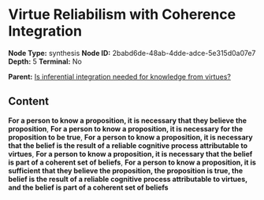 # Virtue Reliabilism with Coherence Integration

**Node Type:** synthesis
**Node ID:** 2babd6de-48ab-4dde-adce-5e315d0a07e7
**Depth:** 5
**Terminal:** No

**Parent:** [Is inferential integration needed for knowledge from virtues?](is-inferential-integration-needed-for-knowledge-from-virtues-antithesis-cbe0079f-64f9-469a-baf4-831e182422c6.md)

## Content

**For a person to know a proposition, it is necessary that they believe the proposition**, **For a person to know a proposition, it is necessary for the proposition to be true**, **For a person to know a proposition, it is necessary that the belief is the result of a reliable cognitive process attributable to virtues**, **For a person to know a proposition, it is necessary that the belief is part of a coherent set of beliefs**, **For a person to know a proposition, it is sufficient that they believe the proposition, the proposition is true, the belief is the result of a reliable cognitive process attributable to virtues, and the belief is part of a coherent set of beliefs**
